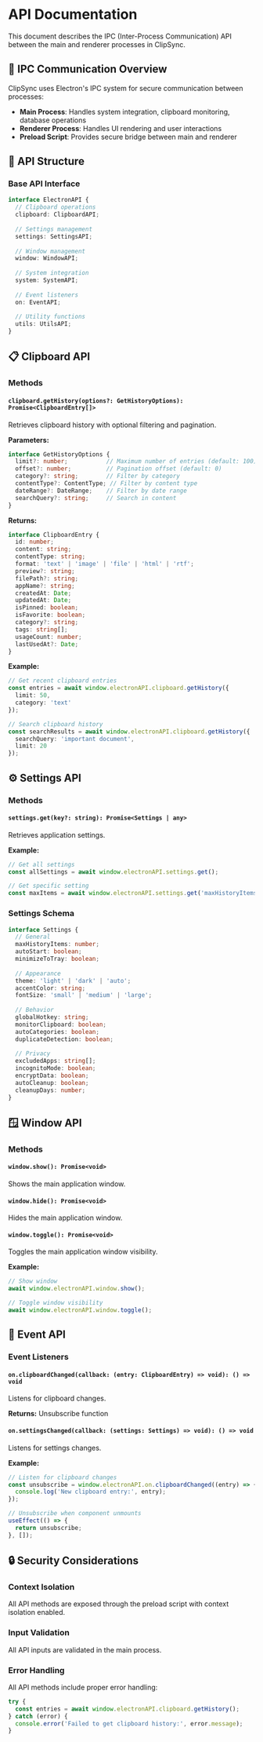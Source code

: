 # API Documentation

This document describes the IPC (Inter-Process Communication) API between the main and renderer processes in ClipSync.

## 📡 IPC Communication Overview

ClipSync uses Electron's IPC system for secure communication between processes:

- **Main Process**: Handles system integration, clipboard monitoring, database operations
- **Renderer Process**: Handles UI rendering and user interactions
- **Preload Script**: Provides secure bridge between main and renderer

## 🔧 API Structure

### Base API Interface

```typescript
interface ElectronAPI {
  // Clipboard operations
  clipboard: ClipboardAPI;
  
  // Settings management
  settings: SettingsAPI;
  
  // Window management
  window: WindowAPI;
  
  // System integration
  system: SystemAPI;
  
  // Event listeners
  on: EventAPI;
  
  // Utility functions
  utils: UtilsAPI;
}
```

## 📋 Clipboard API

### Methods

#### `clipboard.getHistory(options?: GetHistoryOptions): Promise<ClipboardEntry[]>`

Retrieves clipboard history with optional filtering and pagination.

**Parameters:**
```typescript
interface GetHistoryOptions {
  limit?: number;           // Maximum number of entries (default: 100)
  offset?: number;          // Pagination offset (default: 0)
  category?: string;        // Filter by category
  contentType?: ContentType; // Filter by content type
  dateRange?: DateRange;    // Filter by date range
  searchQuery?: string;     // Search in content
}
```

**Returns:**
```typescript
interface ClipboardEntry {
  id: number;
  content: string;
  contentType: string;
  format: 'text' | 'image' | 'file' | 'html' | 'rtf';
  preview?: string;
  filePath?: string;
  appName?: string;
  createdAt: Date;
  updatedAt: Date;
  isPinned: boolean;
  isFavorite: boolean;
  category?: string;
  tags: string[];
  usageCount: number;
  lastUsedAt?: Date;
}
```

**Example:**
```typescript
// Get recent clipboard entries
const entries = await window.electronAPI.clipboard.getHistory({
  limit: 50,
  category: 'text'
});

// Search clipboard history
const searchResults = await window.electronAPI.clipboard.getHistory({
  searchQuery: 'important document',
  limit: 20
});
```

## ⚙️ Settings API

### Methods

#### `settings.get(key?: string): Promise<Settings | any>`

Retrieves application settings.

**Example:**
```typescript
// Get all settings
const allSettings = await window.electronAPI.settings.get();

// Get specific setting
const maxItems = await window.electronAPI.settings.get('maxHistoryItems');
```

### Settings Schema

```typescript
interface Settings {
  // General
  maxHistoryItems: number;
  autoStart: boolean;
  minimizeToTray: boolean;
  
  // Appearance
  theme: 'light' | 'dark' | 'auto';
  accentColor: string;
  fontSize: 'small' | 'medium' | 'large';
  
  // Behavior
  globalHotkey: string;
  monitorClipboard: boolean;
  autoCategories: boolean;
  duplicateDetection: boolean;
  
  // Privacy
  excludedApps: string[];
  incognitoMode: boolean;
  encryptData: boolean;
  autoCleanup: boolean;
  cleanupDays: number;
}
```

## 🪟 Window API

### Methods

#### `window.show(): Promise<void>`

Shows the main application window.

#### `window.hide(): Promise<void>`

Hides the main application window.

#### `window.toggle(): Promise<void>`

Toggles the main application window visibility.

**Example:**
```typescript
// Show window
await window.electronAPI.window.show();

// Toggle window visibility
await window.electronAPI.window.toggle();
```

## 📡 Event API

### Event Listeners

#### `on.clipboardChanged(callback: (entry: ClipboardEntry) => void): () => void`

Listens for clipboard changes.

**Returns:** Unsubscribe function

#### `on.settingsChanged(callback: (settings: Settings) => void): () => void`

Listens for settings changes.

**Example:**
```typescript
// Listen for clipboard changes
const unsubscribe = window.electronAPI.on.clipboardChanged((entry) => {
  console.log('New clipboard entry:', entry);
});

// Unsubscribe when component unmounts
useEffect(() => {
  return unsubscribe;
}, []);
```

## 🔒 Security Considerations

### Context Isolation

All API methods are exposed through the preload script with context isolation enabled.

### Input Validation

All API inputs are validated in the main process.

### Error Handling

All API methods include proper error handling:

```typescript
try {
  const entries = await window.electronAPI.clipboard.getHistory();
} catch (error) {
  console.error('Failed to get clipboard history:', error.message);
}
``` 